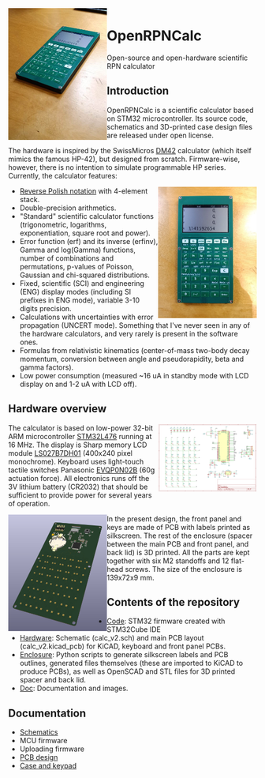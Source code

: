 <img src="https://github.com/apoluekt/OpenRPNCalc/blob/rev2/Doc/images/photo_calc_iso.jpg?raw=true" width="200" align="left">

# OpenRPNCalc
Open-source and open-hardware scientific RPN calculator

## Introduction

OpenRPNCalc is a scientific calculator based on STM32 microcontroller. Its source code, schematics and 3D-printed case design files are released under open license. 

The hardware is inspired by the SwissMicros [DM42](https://www.swissmicros.com/product/dm42) calculator (which itself mimics the famous HP-42), but designed from scratch. Firmware-wise, however, there is no intention to simulate programmable HP series. Currently, the calculator features: 

<img src="https://github.com/apoluekt/OpenRPNCalc/blob/rev2/Doc/images/photo_calc_front.jpg?raw=true" width="200" align="right">

  * [Reverse Polish notation](https://www.hpmuseum.org/rpn.htm) with 4-element stack. 
  * Double-precision arithmetics. 
  * "Standard" scientific calculator functions (trigonometric, logarithms, exponentiation, square root and power). 
  * Error function (erf) and its inverse (erfinv), Gamma and log(Gamma) functions, number of combinations and permutations, p-values of Poisson, Gaussian and chi-squared distributions. 
  * Fixed, scientific (SCI) and engineering (ENG) display modes (including SI prefixes in ENG mode), variable 3-10 digits precision. 
  * Calculations with uncertainties with error propagation (UNCERT mode). Something that I've never seen in any of the hardware calculators, and very rarely is present in the software ones. 
  * Formulas from relativistic kinematics (center-of-mass two-body decay momentum, conversion between angle and pseudorapidity, beta and gamma factors). 
  * Low power consumption (measured ~16 uA in standby mode with LCD display on and 1-2 uA with LCD off). 

## Hardware overview

<img src="https://github.com/apoluekt/OpenRPNCalc/blob/rev2/Doc/images/calc_schematic.png" width="200" align="right">

The calculator is based on low-power 32-bit ARM microcontroller [STM32L476](https://www.st.com/en/microcontrollers-microprocessors/stm32l476rg.html) running at 16 MHz. The display is Sharp memory LCD module [LS027B7DH01](https://www.sharpsde.com/products/displays/model/LS027B7DH01/) (400x240 pixel monochrome). Keyboard uses light-touch tactile switches Panasonic [EVQP0N02B](https://www3.panasonic.biz/ac/e/search_num/index.jsp?c=detail%E2%88%82no=EVQQ2B01W) (60g actuation force). All electronics runs off the 3V lithium battery (CR2032) that should be sufficient to provide power for several years of operation. 

<img src="https://github.com/apoluekt/OpenRPNCalc/blob/rev2/Doc/images/pcb_3d_bottom.png?raw=true" width="200" align="left">

In the present design, the front panel and keys are made of PCB with labels printed as silkscreen. The rest of the enclosure (spacer between the main PCB and front panel, and back lid) is 3D printed. All the parts are kept together with six M2 standoffs and 12 flat-head screws. The size of the enclosure is 139x72x9 mm. 

## Contents of the repository

   * [Code](https://github.com/apoluekt/OpenRPNCalc/tree/rev2/Code): STM32 firmware created with STM32Cube IDE
   * [Hardware](https://github.com/apoluekt/OpenRPNCalc/tree/rev2/Hardware/): Schematic (calc_v2.sch) and main PCB layout (calc_v2.kicad_pcb) for KiCAD, keyboard and front panel PCBs. 
   * [Enclosure](https://github.com/apoluekt/OpenRPNCalc/tree/rev2/Enclosure): Python scripts to generate silkscreen labels and PCB outlines, generated files themselves (these are imported to KiCAD to produce PCBs), as well as OpenSCAD and STL files for 3D printed spacer and back lid. 
   * [Doc](https://github.com/apoluekt/OpenRPNCalc/tree/rev2/Doc): Documentation and images. 

## Documentation

   * [Schematics](https://github.com/apoluekt/OpenRPNCalc/blob/rev2/Doc/schematics.md)
   * MCU firmware
   * Uploading firmware
   * [PCB design](https://github.com/apoluekt/OpenRPNCalc/blob/rev2/Doc/pcb_design.md)
   * [Case and keypad](https://github.com/apoluekt/OpenRPNCalc/blob/rev2/Doc/case_design.md)
